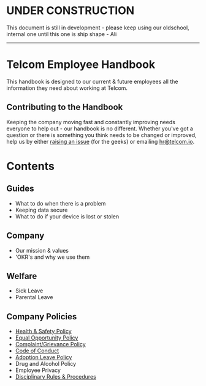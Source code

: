 # **UNDER CONSTRUCTION**
This document is still in development - please keep using our oldschool, internal one until this one is ship shape - Ali

---------------

# Telcom Employee Handbook
This handbook is designed to our current & future employees all the information they need about working at Telcom.

## Contributing to the Handbook
Keeping the company moving fast and constantly improving needs everyone to help out - our handbook is no different. Whether you've got a question or there is something you think needs to be changed or improved, help us by either [raising an issue](https://github.com/telcomuk/handbook/issues) (for the geeks) or emailing [hr@telcom.io](mailto:hr@telcom.io).

# Contents

## Guides
* What to do when there is a problem
* Keeping data secure
* What to do if your device is lost or stolen

## Company
* Our mission & values
* 'OKR's and why we use them

## Welfare
* Sick Leave
* Parental Leave

## Company Policies
* [Health & Safety Policy](/policies/health-and-safety.md)
* [Equal Opportunity Policy](/policies/equality.md)
* [Complaint/Grievance Policy](/policies/grievance.md)
* [Code of Conduct](/policies/conduct.md)
* [Adoption Leave Policy](/policies/adoption-leave.md)
* Drug and Alcohol Policy
* Employee Privacy
* [Disciplinary Rules & Procedures](/policies/disciplinary.md)

